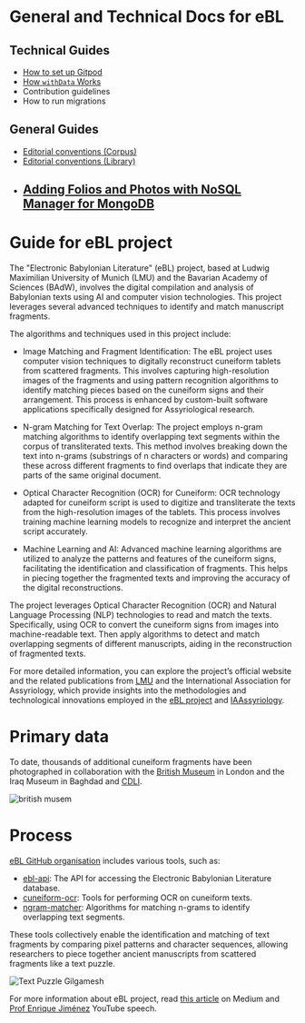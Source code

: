 # General and Technical Docs for eBL

## Technical Guides
- [How to set up Gitpod](gitpod-setup/setup.md)
- [How `withData` Works](guides/withData.md)
- Contribution guidelines
- How to run migrations

## General Guides
- [Editorial conventions (Corpus)](guides/editorialConventionsCorpus.md)
- [Editorial conventions (Library)](guides/editorialConventionsLibrary.md)
- [Adding Folios and Photos with NoSQL Manager for MongoDB](guides/addingFoliosAndPhotos.md)
  -------------------------------------------------------------------------------------------------------
# Guide for eBL project

The "Electronic Babylonian Literature" (eBL) project, based at Ludwig Maximilian University of Munich (LMU) and the Bavarian Academy of Sciences (BAdW), involves the digital compilation and analysis of Babylonian texts using AI and computer vision technologies. This project leverages several advanced techniques to identify and match manuscript fragments.

The algorithms and techniques used in this project include:

- Image Matching and Fragment Identification: The eBL project uses computer vision techniques to digitally reconstruct cuneiform tablets from scattered fragments. This involves capturing high-resolution images of the fragments and using pattern recognition algorithms to identify matching pieces based on the cuneiform signs and their arrangement. This process is enhanced by custom-built software applications specifically designed for Assyriological research.

- N-gram Matching for Text Overlap: The project employs n-gram matching algorithms to identify overlapping text segments within the corpus of transliterated texts. This method involves breaking down the text into n-grams (substrings of n characters or words) and comparing these across different fragments to find overlaps that indicate they are parts of the same original document.

- Optical Character Recognition (OCR) for Cuneiform: OCR technology adapted for cuneiform script is used to digitize and transliterate the texts from the high-resolution images of the tablets. This process involves training machine learning models to recognize and interpret the ancient script accurately.

- Machine Learning and AI: Advanced machine learning algorithms are utilized to analyze the patterns and features of the cuneiform signs, facilitating the identification and classification of fragments. This helps in piecing together the fragmented texts and improving the accuracy of the digital reconstructions.

The project leverages Optical Character Recognition (OCR) and Natural Language Processing (NLP) technologies to read and match the texts. Specifically, using OCR to convert the cuneiform signs from images into machine-readable text. Then apply algorithms to detect and match overlapping segments of different manuscripts, aiding in the reconstruction of fragmented texts.

For more detailed information, you can explore the project’s official website and the related publications from [LMU](https://www.lmu.de/en/newsroom/news-overview/news/playing-with-the-source-of-world-literature.html) and the International Association for Assyriology, which provide insights into the methodologies and technological innovations employed in the [eBL project](https://www.ebl.lmu.de/fragmentarium) and [IAAssyriology](https://iaassyriology.com/in-the-spotlight-the-electronic-babylonian-literature-project/).

# Primary data
To date, thousands of additional cuneiform fragments have been photographed in collaboration with the [British Museum](https://www.britishmuseum.org/collection) in London and the Iraq Museum in Baghdad and [CDLI](https://cdli.mpiwg-berlin.mpg.de/).



![british musem](https://github.com/Melanee-Melanee/eBL-generic-documentation/assets/74653444/470c76b2-5e1f-4134-9ce0-4ed2e3dc5808)



# Process

[eBL GitHub organisation](https://github.com/ElectronicBabylonianLiterature) includes various tools, such as:

- [ebl-api](https://github.com/ElectronicBabylonianLiterature/ebl-api): The API for accessing the Electronic Babylonian Literature database.
- [cuneiform-ocr](https://github.com/ElectronicBabylonianLiterature/cuneiform-ocr): Tools for performing OCR on cuneiform texts.
- [ngram-matcher](https://github.com/ElectronicBabylonianLiterature/ngram-matcher): Algorithms for matching n-grams to identify overlapping text segments.

These tools collectively enable the identification and matching of text fragments by comparing pixel patterns and character sequences, allowing researchers to piece together ancient manuscripts from scattered fragments like a text puzzle.




![Text Puzzle Gilgamesh](https://github.com/Melanee-Melanee/eBL-generic-documentation/assets/74653444/0080cdbe-ee4e-4b91-97b1-79bdef4136e6)

For more information about eBL project, read [this article](https://levelup.gitconnected.com/the-electronic-babylonian-library-ebl-gilgamesh-project-f883e0ff068f) on Medium and [Prof Enrique Jiménez](https://www.youtube.com/watch?v=4QS9oCNUcRY) YouTube speech. 
  
